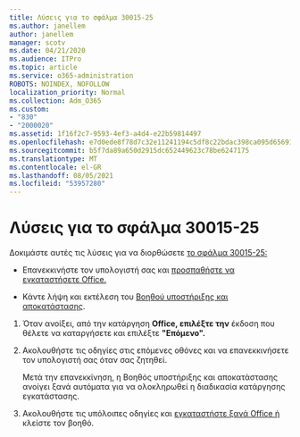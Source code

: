 ```yaml
---
title: Λύσεις για το σφάλμα 30015-25
ms.author: janellem
author: janellem
manager: scotv
ms.date: 04/21/2020
ms.audience: ITPro
ms.topic: article
ms.service: o365-administration
ROBOTS: NOINDEX, NOFOLLOW
localization_priority: Normal
ms.collection: Adm_O365
ms.custom:
- "830"
- "2000020"
ms.assetid: 1f16f2c7-9593-4ef3-a4d4-e22b59814497
ms.openlocfilehash: e7d0ede8f78d7c32e11241194c5df8c22bdac398ca095d65691d30b4e93f3f8c
ms.sourcegitcommit: b5f7da89a650d2915dc652449623c78be6247175
ms.translationtype: MT
ms.contentlocale: el-GR
ms.lasthandoff: 08/05/2021
ms.locfileid: "53957280"
---
```

# <a name="solutions-for-error-30015-25"></a>Λύσεις για το σφάλμα 30015-25

Δοκιμάστε αυτές τις λύσεις για να διορθώσετε [το σφάλμα 30015-25:](https://support.office.com/article/d5df89a9-0507-4b4c-92f9-22f457e630aa?wt.mc_id=Alchemy_ClientDIA)
  
- Επανεκκινήστε τον υπολογιστή σας και [προσπαθήστε να εγκαταστήσετε Office.](https://portal.office.com/OLS/MySoftware.aspx)

- Κάντε λήψη και εκτέλεση του [Βοηθού υποστήριξης και αποκατάστασης](https://aka.ms/SARA-OfficeUninstall-Alchemy).

1. Όταν ανοίξει, από την κατάργηση **Office, επιλέξτε την** έκδοση που θέλετε να καταργήσετε και επιλέξτε **"Επόμενο".**

2. Ακολουθήστε τις οδηγίες στις επόμενες οθόνες και να επανεκκινήσετε τον υπολογιστή σας όταν σας ζητηθεί.

    Μετά την επανεκκίνηση, η Βοηθός υποστήριξης και αποκατάστασης ανοίγει ξανά αυτόματα για να ολοκληρωθεί η διαδικασία κατάργησης εγκατάστασης.

3. Ακολουθήστε τις υπόλοιπες οδηγίες και [εγκαταστήστε ξανά Office ή](https://portal.office.com/OLS/MySoftware.aspx) κλείστε τον βοηθό.
